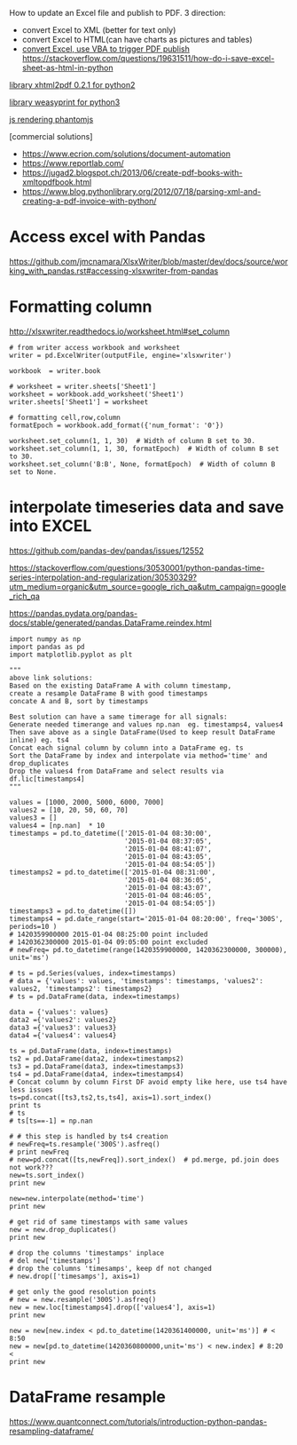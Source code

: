How to update an Excel file and publish to PDF.
3 direction:
 - convert Excel to XML (better for text only)
 - convert Excel to HTML(can have charts as pictures and tables)
 - [convert Excel, use VBA to trigger PDF publish](http://www.contextures.com/excelvbapdf.html)</br>
 https://stackoverflow.com/questions/19631511/how-do-i-save-excel-sheet-as-html-in-python



[library xhtml2pdf 0.2.1 for python2](https://pypi.python.org/pypi/xhtml2pdf)

[library weasyprint for python3](http://weasyprint.readthedocs.io/en/latest/tutorial.html)

[js rendering phantomjs](https://gist.github.com/philfreo/44e2e26a65820497db234d0c66ed58ae)

[commercial solutions]
  - https://www.ecrion.com/solutions/document-automation
  - https://www.reportlab.com/
  - https://jugad2.blogspot.ch/2013/06/create-pdf-books-with-xmltopdfbook.html
  - https://www.blog.pythonlibrary.org/2012/07/18/parsing-xml-and-creating-a-pdf-invoice-with-python/



# Access excel with Pandas
https://github.com/jmcnamara/XlsxWriter/blob/master/dev/docs/source/working_with_pandas.rst#accessing-xlsxwriter-from-pandas

# Formatting column
http://xlsxwriter.readthedocs.io/worksheet.html#set_column


```
# from writer access workbook and worksheet
writer = pd.ExcelWriter(outputFile, engine='xlsxwriter')

workbook  = writer.book

# worksheet = writer.sheets['Sheet1']
worksheet = workbook.add_worksheet('Sheet1')
writer.sheets['Sheet1'] = worksheet

# formatting cell,row,column
formatEpoch = workbook.add_format({'num_format': '0'})

worksheet.set_column(1, 1, 30)  # Width of column B set to 30.
worksheet.set_column(1, 1, 30, formatEpoch)  # Width of column B set to 30.
worksheet.set_column('B:B', None, formatEpoch)  # Width of column B set to None.
```

# interpolate timeseries data and save into EXCEL

https://github.com/pandas-dev/pandas/issues/12552<br/>

https://stackoverflow.com/questions/30530001/python-pandas-time-series-interpolation-and-regularization/30530329?utm_medium=organic&utm_source=google_rich_qa&utm_campaign=google_rich_qa<br/>

https://pandas.pydata.org/pandas-docs/stable/generated/pandas.DataFrame.reindex.html<br/>

```
import numpy as np
import pandas as pd
import matplotlib.pyplot as plt

"""
above link solutions:
Based on the existing DataFrame A with column timestamp,
create a resample DataFrame B with good timestamps
concate A and B, sort by timestamps

Best solution can have a same timerage for all signals:
Generate needed timerange and values np.nan  eg. timestamps4, values4
Then save above as a single DataFrame(Used to keep result DataFrame inline) eg. ts4
Concat each signal column by column into a DataFrame eg. ts
Sort the DataFrame by index and interpolate via method='time' and drop_duplicates
Drop the values4 from DataFrame and select results via df.lic[timestamps4]
"""

values = [1000, 2000, 5000, 6000, 7000]
values2 = [10, 20, 50, 60, 70]
values3 = []
values4 = [np.nan]  * 10
timestamps = pd.to_datetime(['2015-01-04 08:30:00',
                             '2015-01-04 08:37:05',
                             '2015-01-04 08:41:07',
                             '2015-01-04 08:43:05',
                             '2015-01-04 08:54:05'])
timestamps2 = pd.to_datetime(['2015-01-04 08:31:00',
                             '2015-01-04 08:36:05',
                             '2015-01-04 08:43:07',
                             '2015-01-04 08:46:05',
                             '2015-01-04 08:54:05'])
timestamps3 = pd.to_datetime([])
timestamps4 = pd.date_range(start='2015-01-04 08:20:00', freq='300S', periods=10 )
# 1420359900000 2015-01-04 08:25:00 point included
# 1420362300000 2015-01-04 09:05:00 point excluded
# newFreq= pd.to_datetime(range(1420359900000, 1420362300000, 300000), unit='ms')

# ts = pd.Series(values, index=timestamps)
# data = {'values': values, 'timestamps': timestamps, 'values2': values2, 'timestamps2': timestamps2}
# ts = pd.DataFrame(data, index=timestamps)

data = {'values': values}
data2 ={'values2': values2}
data3 ={'values3': values3}
data4 ={'values4': values4}

ts = pd.DataFrame(data, index=timestamps)
ts2 = pd.DataFrame(data2, index=timestamps2)
ts3 = pd.DataFrame(data3, index=timestamps3)
ts4 = pd.DataFrame(data4, index=timestamps4)
# Concat column by column First DF avoid empty like here, use ts4 have less issues
ts=pd.concat([ts3,ts2,ts,ts4], axis=1).sort_index()
print ts
# ts
# ts[ts==-1] = np.nan

# # this step is handled by ts4 creation
# newFreq=ts.resample('300S').asfreq()
# print newFreq
# new=pd.concat([ts,newFreq]).sort_index()  # pd.merge, pd.join does not work???
new=ts.sort_index()
print new

new=new.interpolate(method='time')
print new

# get rid of same timestamps with same values
new = new.drop_duplicates()
print new

# drop the columns 'timestamps' inplace
# del new['timestamps']
# drop the columns 'timesamps', keep df not changed
# new.drop(['timesamps'], axis=1)

# get only the good resolution points
# new = new.resample('300S').asfreq()
new = new.loc[timestamps4].drop(['values4'], axis=1)
print new

new = new[new.index < pd.to_datetime(1420361400000, unit='ms')] # < 8:50
new = new[pd.to_datetime(1420360800000,unit='ms') < new.index] # 8:20 <
print new

```

# DataFrame resample
https://www.quantconnect.com/tutorials/introduction-python-pandas-resampling-dataframe/
